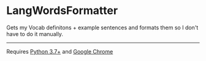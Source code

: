 # LangWordsFormatter

Gets my Vocab definitons + example sentences and formats them so I don't have to do it manually.
___________________________________________________________________________________________________________________________________________________________________________________

Requires [Python 3.7+](https://www.python.org/downloads/) and [Google Chrome](https://www.google.com/chrome/)
